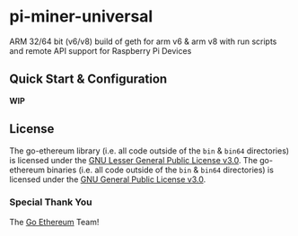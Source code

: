 # pi-miner-universal
ARM 32/64 bit (v6/v8) build of geth for arm v6 &amp; arm v8 with run scripts and remote API support for Raspberry Pi Devices

## Quick Start &amp; Configuration
**WIP**

## License
The go-ethereum library (i.e. all code outside of the `bin` &amp; `bin64` directories) is licensed under the
[GNU Lesser General Public License v3.0](https://www.gnu.org/licenses/lgpl-3.0.en.html).
The go-ethereum binaries (i.e. all code outside of the `bin` &amp; `bin64` directories) is licensed under the
[GNU General Public License v3.0](https://www.gnu.org/licenses/gpl-3.0.en.html).

### Special Thank You
The [Go Ethereum](https://github.com/ethereum/go-ethereum) Team!
